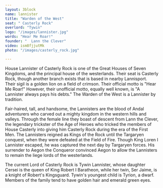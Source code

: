```yaml
---
layout: 3block
name: lannister
title: "Warden of the West"
seat: "	Casterly Rock"
overlord: "Tywin"
logo: "/images/lannister.jpg"
words: "Hear Me Roar!"
founder: "	Lann the Clever"
video: ism8fjjutMk
photo: "/images/casterly_rock.jpg"

---
```

House Lannister of Casterly Rock is one of the Great Houses of Seven Kingdoms, and the principal house of the westerlands. Their seat is Casterly Rock, though another branch exists that is based in nearby Lannisport. Their sigil is a golden lion on a field of crimson. Their official motto is "Hear Me Roar!" However, their unofficial motto, equally well known, is "A Lannister always pays his debts." The Warden of the West is a Lannister by tradition.

Fair-haired, tall, and handsome, the Lannisters are the blood of Andal adventurers who carved out a mighty kingdom in the western hills and valleys. Through the female line they boast of descent from Lann the Clever, the legendary trickster of the Age of Heroes who tricked the members of House Casterly into giving him Casterly Rock during the era of the First Men. The Lannisters reigned as Kings of the Rock until the Targaryen conquest, when they were defeated at the Field of Fire. Though King Loren I Lannister escaped, he was captured the next day by Targaryen forces. His surrender to Aegon the Conqueror convinced Aegon to allow the Lannisters to remain the liege lords of the westerlands.

The current Lord of Casterly Rock is Tywin Lannister, whose daughter Cersei is the queen of King Robert I Baratheon, while her twin, Ser Jaime, is a knight of Robert's Kingsguard. Tywin's youngest child is Tyrion, a dwarf. Members of the family tend to have golden hair and emerald green eyes.